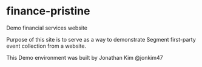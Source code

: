 # finance-pristine
Demo financial services website

Purpose of this site is to serve as a way to demonstrate Segment first-party event collection from a website.

This Demo environment was built by Jonathan Kim @jonkim47
